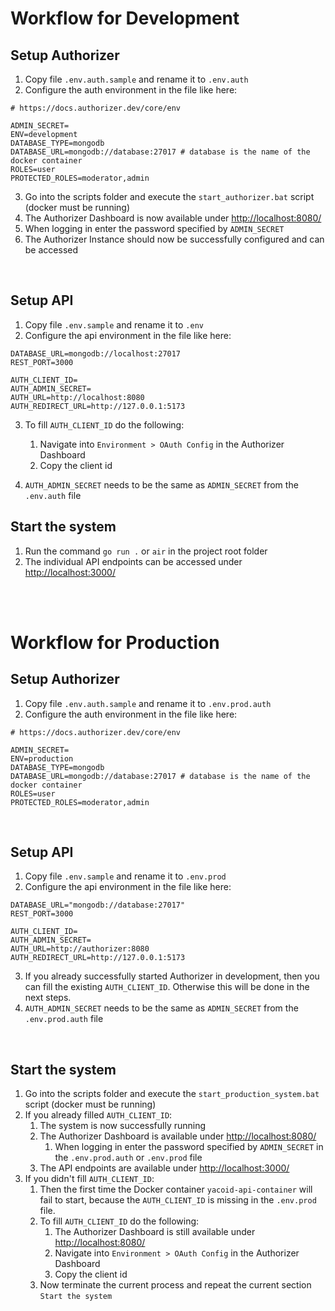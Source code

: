 # Workflow for Development
## Setup Authorizer

1. Copy file `.env.auth.sample` and rename it to `.env.auth`
2. Configure the auth environment in the file like here:

```properties
# https://docs.authorizer.dev/core/env

ADMIN_SECRET=
ENV=development
DATABASE_TYPE=mongodb
DATABASE_URL=mongodb://database:27017 # database is the name of the docker container
ROLES=user
PROTECTED_ROLES=moderator,admin
```

3. Go into the scripts folder and execute the `start_authorizer.bat` script (docker must be running)
4. The Authorizer Dashboard is now available under <http://localhost:8080/>
5. When logging in enter the password specified by `ADMIN_SECRET`
6. The Authorizer Instance should now be successfully configured and can be accessed

<br/>

## Setup API

1. Copy file `.env.sample` and rename it to `.env`
2. Configure the api environment in the file like here:

```properties
DATABASE_URL=mongodb://localhost:27017
REST_PORT=3000

AUTH_CLIENT_ID=
AUTH_ADMIN_SECRET=
AUTH_URL=http://localhost:8080
AUTH_REDIRECT_URL=http://127.0.0.1:5173
```

3. To fill `AUTH_CLIENT_ID` do the following:
   1. Navigate into `Environment > OAuth Config` in the Authorizer Dashboard
   2. Copy the client id
   
4. `AUTH_ADMIN_SECRET` needs to be the same as `ADMIN_SECRET` from the `.env.auth` file

## Start the system
1. Run the command `go run .` or `air` in the project root folder
2. The individual API endpoints can be accessed under <http://localhost:3000/>

<br/>
<br/>

# Workflow for Production

## Setup Authorizer
1. Copy file `.env.auth.sample` and rename it to `.env.prod.auth`
2. Configure the auth environment in the file like here:

```properties
# https://docs.authorizer.dev/core/env

ADMIN_SECRET=
ENV=production
DATABASE_TYPE=mongodb
DATABASE_URL=mongodb://database:27017 # database is the name of the docker container
ROLES=user
PROTECTED_ROLES=moderator,admin
```
<br/>

## Setup API

1. Copy file `.env.sample` and rename it to `.env.prod`
2. Configure the api environment in the file like here:

```properties
DATABASE_URL="mongodb://database:27017"
REST_PORT=3000

AUTH_CLIENT_ID=
AUTH_ADMIN_SECRET=
AUTH_URL=http://authorizer:8080
AUTH_REDIRECT_URL=http://127.0.0.1:5173
```

3. If you already successfully started Authorizer in development, then you can fill the existing `AUTH_CLIENT_ID`. Otherwise this will be done in the next steps.
4. `AUTH_ADMIN_SECRET` needs to be the same as `ADMIN_SECRET` from the `.env.prod.auth` file

<br/>

## Start the system
1. Go into the scripts folder and execute the `start_production_system.bat` script (docker must be running)
2. If you already filled `AUTH_CLIENT_ID`:
   1. The system is now successfully running
   2. The Authorizer Dashboard is available under <http://localhost:8080/>
      1. When logging in enter the password specified by `ADMIN_SECRET` in the `.env.prod.auth` or `.env.prod` file
   4. The API endpoints are available under <http://localhost:3000/>
3. If you didn't fill `AUTH_CLIENT_ID`:
   1. Then the first time the Docker container `yacoid-api-container` will fail to start, because the `AUTH_CLIENT_ID` is missing in the `.env.prod` file.
   2. To fill `AUTH_CLIENT_ID` do the following:
      1. The Authorizer Dashboard is still available under <http://localhost:8080/>
      2. Navigate into `Environment > OAuth Config` in the Authorizer Dashboard
      3. Copy the client id
   3. Now terminate the current process and repeat the current section `Start the system`